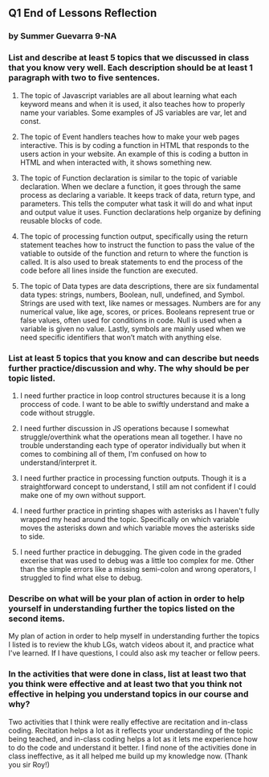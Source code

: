 ## Q1 End of Lessons Reflection
### by Summer Guevarra 9-NA


### List and describe at least 5 topics that we discussed in class that you know very well. Each description should be at least 1 paragraph with two to five sentences.

1. The topic of Javascript variables are all about learning what each keyword means and when it is used, it also teaches how to properly name your variables. Some examples of JS variables are var, let and const. 

2. The topic of Event handlers teaches how to make your web pages interactive. This is by coding a function in HTML that responds to the users action in your website. An example of this is coding a button in HTML and when interacted with, it shows something new. 

3. The topic of Function declaration is similar to the topic of variable declaration. When we declare a function, it goes through the same process as declaring a variable. It keeps track of data, return type, and parameters. This tells the computer what task it will do and what input and output value it uses. Function declarations help organize by defining reusable blocks of code.

4. The topic of processing function output, specifically using the return statement teaches how to instruct the function to pass the value of the vatiable to outside of the function and return to where the function is called. It is also used to break statements to end the process of the code before all lines inside the function are executed. 

5. The topic of Data types are data descriptions, there are six fundamental data types: strings, numbers, Boolean, null, undefined, and Symbol. Strings are used with text, like names or messages. Numbers are for any numerical value, like age, scores, or prices. Booleans represent true or false values, often used for conditions in code. Null is used when a variable is given no value. Lastly, symbols are mainly used when we need specific identifiers that won’t match with anything else. 

### List at least 5 topics that you know and can describe but needs further practice/discussion and why. The why should be per topic listed.
1. I need further practice in loop control structures because it is a long proccess of code. I want to be able to swiftly understand and make a code without struggle. 

2. I need further discussion in JS operations because I somewhat struggle/overthink what the operations mean all together. I have no trouble understanding each type of operator individually but when it comes to combining all of them, I'm confused on how to understand/interpret it.

3. I need further practice in processing function outputs. Though it is a straightforward concept to understand, I still am not confident if I could make one of my own without support. 

4. I need further practice in printing shapes with asterisks as I haven't fully wrapped my head around the topic. Specifically on which variable moves the asterisks down and which variable moves the asterisks side to side.

5. I need further practice in debugging. The given code in the graded excerise that was used to debug was a little too complex for me. Other than the simple errors like a missing semi-colon and wrong operators, I struggled to find what else to debug. 

### Describe on what will be your plan of action in order to help yourself in understanding further the topics listed on the second items.
My plan of action in order to help myself in understanding further the topics I listed is to review the khub LGs, watch videos about it, and practice what I've learned. If I have questions, I could also ask my teacher or fellow peers.

### In the activities that were done in class, list at least two that you think were effective and at least two that you think not effective in helping you understand topics in our course and why?
Two activities that I think were really effective are recitation and in-class coding. Recitation helps a lot as it reflects your understanding of the topic being teached, and in-class coding helps a lot as it lets me experience how to do the code and understand it better. I find none of the activities done in class ineffective, as it all helped me build up my knowledge now. (Thank you sir Roy!)